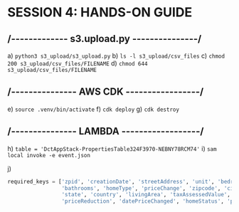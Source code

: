 # SESSION 4: HANDS-ON GUIDE

## /------------- s3.upload.py ---------------/

a) `python3 s3_upload/s3_upload.py`
b) `ls -l s3_upload/csv_files`
c) `chmod 200 s3_upload/csv_files/FILENAME`
d) `chmod 644 s3_upload/csv_files/FILENAME`

## /--------------- AWS CDK -----------------/

e) `source .venv/bin/activate`
f) `cdk deploy`
g) `cdk destroy`

## /--------------- LAMBDA ------------------/

h) `table = 'DctAppStack-PropertiesTable324F3970-NEBNY78RCM74'`
i) `sam local invoke -e event.json`

j) 
```python
required_keys = ['zpid', 'creationDate', 'streetAddress', 'unit', 'bedrooms', 
                 'bathrooms', 'homeType', 'priceChange', 'zipcode', 'city', 
                 'state', 'country', 'livingArea', 'taxAssessedValue', 
                 'priceReduction', 'datePriceChanged', 'homeStatus', 'price']
```
